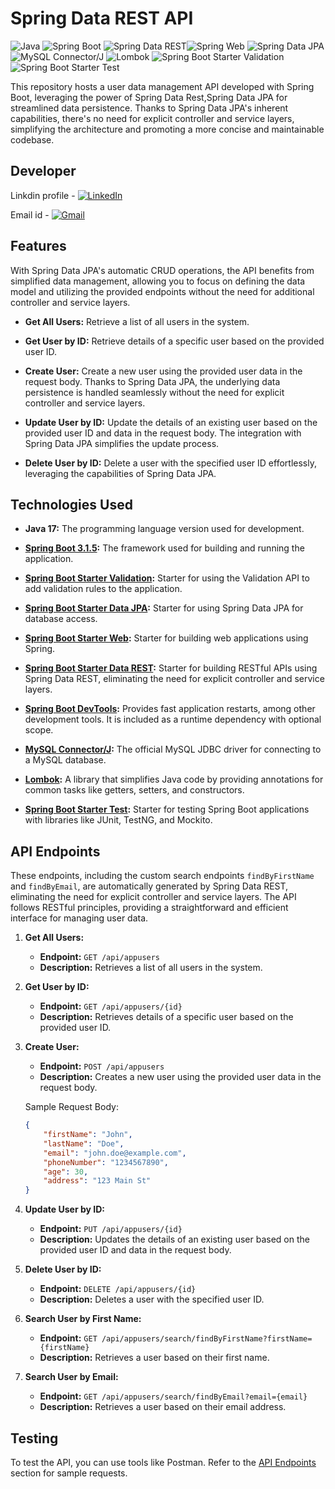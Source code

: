 # Spring Data REST API
![Java](https://img.shields.io/badge/Java-17-orange.svg)
![Spring Boot](https://img.shields.io/badge/Spring%20Boot-3.1.3-brightgreen.svg)
![Spring Data REST](https://img.shields.io/badge/Spring%20Data%20REST-3.1.3-brightgreen.svg)![Spring Web](https://img.shields.io/badge/Spring%20Web-3.1.3-brightgreen.svg)
![Spring Data JPA](https://img.shields.io/badge/Spring%20Data%20JPA-3.1.3-brightgreen.svg)
![MySQL Connector/J](https://img.shields.io/badge/MySQL%20Connector%2FJ-8.0.23-blue.svg)
![Lombok](https://img.shields.io/badge/Lombok-1.18.22-yellow.svg)
![Spring Boot Starter Validation](https://img.shields.io/badge/Spring%20Boot%20Starter%20Validation-3.1.3-brightgreen.svg)
![Spring Boot Starter Test](https://img.shields.io/badge/Spring%20Boot%20Starter%20Test-3.1.3-brightgreen.svg)

This repository hosts a user data management API developed with Spring Boot, leveraging the power of Spring Data Rest,Spring Data JPA for streamlined data persistence. Thanks to Spring Data JPA's inherent capabilities, there's no need for explicit controller and service layers, simplifying the architecture and promoting a more concise and maintainable codebase.

## Developer

Linkdin profile - [![LinkedIn](https://img.shields.io/badge/LinkedIn-Connect-blue?style=social&logo=linkedin&labelColor=0077B5)](https://www.linkedin.com/in/rushikesh-darade)

Email id        - [![Gmail](https://img.shields.io/badge/Gmail-Contact-red?style=social&logo=gmail&labelColor=D14836)](mailto:rushikeshdarade3333@gmail.com)

## Features
With Spring Data JPA's automatic CRUD operations, the API benefits from simplified data management, allowing you to focus on defining the data model and utilizing the provided endpoints without the need for additional controller and service layers.
- **Get All Users:**
  Retrieve a list of all users in the system.

- **Get User by ID:**
  Retrieve details of a specific user based on the provided user ID.

- **Create User:**
  Create a new user using the provided user data in the request body. Thanks to Spring Data JPA, the underlying data persistence is handled seamlessly without the need for explicit controller and service layers.
  
- **Update User by ID:**
  Update the details of an existing user based on the provided user ID and data in the request body. The integration with Spring Data JPA simplifies the update process.

- **Delete User by ID:**
  Delete a user with the specified user ID effortlessly, leveraging the capabilities of Spring Data JPA.

## Technologies Used

- **Java 17:**
  The programming language version used for development.

- **[Spring Boot 3.1.5](https://spring.io/projects/spring-boot):**
  The framework used for building and running the application.

- **[Spring Boot Starter Validation](https://docs.spring.io/spring-boot/docs/current/reference/html/howto.html#howto-configure-validation):**
  Starter for using the Validation API to add validation rules to the application.

- **[Spring Boot Starter Data JPA](https://spring.io/guides/gs/accessing-data-jpa/):**
  Starter for using Spring Data JPA for database access.

- **[Spring Boot Starter Web](https://spring.io/guides/gs/spring-boot/):**
  Starter for building web applications using Spring.

- **[Spring Boot Starter Data REST](https://spring.io/guides/gs/accessing-data-rest/):**
  Starter for building RESTful APIs using Spring Data REST, eliminating the need for explicit controller and service layers.

- **[Spring Boot DevTools](https://docs.spring.io/spring-boot/docs/current/reference/html/using.html#using.devtools):**
  Provides fast application restarts, among other development tools. It is included as a runtime dependency with optional scope.

- **[MySQL Connector/J](https://dev.mysql.com/doc/connector-j/en/):**
  The official MySQL JDBC driver for connecting to a MySQL database.

- **[Lombok](https://projectlombok.org/):**
  A library that simplifies Java code by providing annotations for common tasks like getters, setters, and constructors.

- **[Spring Boot Starter Test](https://docs.spring.io/spring-boot/docs/current/reference/html/spring-boot-features.html#boot-features-testing):**
  Starter for testing Spring Boot applications with libraries like JUnit, TestNG, and Mockito.

## API Endpoints
These endpoints, including the custom search endpoints `findByFirstName` and `findByEmail`, are automatically generated by Spring Data REST, eliminating the need for explicit controller and service layers. The API follows RESTful principles, providing a straightforward and efficient interface for managing user data.

1. **Get All Users:**
   - **Endpoint:** `GET /api/appusers`
   - **Description:** Retrieves a list of all users in the system.

2. **Get User by ID:**
   - **Endpoint:** `GET /api/appusers/{id}`
   - **Description:** Retrieves details of a specific user based on the provided user ID.

3. **Create User:**
   - **Endpoint:** `POST /api/appusers`
   - **Description:** Creates a new user using the provided user data in the request body.
   
   Sample Request Body:
   ```json
   {
       "firstName": "John",
       "lastName": "Doe",
       "email": "john.doe@example.com",
       "phoneNumber": "1234567890",
       "age": 30,
       "address": "123 Main St"
   }
   ```

4. **Update User by ID:**
   - **Endpoint:** `PUT /api/appusers/{id}`
   - **Description:** Updates the details of an existing user based on the provided user ID and data in the request body.

5. **Delete User by ID:**
   - **Endpoint:** `DELETE /api/appusers/{id}`
   - **Description:** Deletes a user with the specified user ID.

6. **Search User by First Name:**
   - **Endpoint:** `GET /api/appusers/search/findByFirstName?firstName={firstName}`
   - **Description:** Retrieves a user based on their first name.

7. **Search User by Email:**
   - **Endpoint:** `GET /api/appusers/search/findByEmail?email={email}`
   - **Description:** Retrieves a user based on their email address.

## Testing

To test the API, you can use tools like Postman. Refer to the [API Endpoints](#api-endpoints) section for sample requests.



